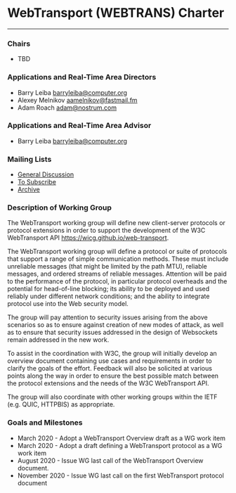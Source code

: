 # WebTransport (WEBTRANS) Charter
---------------------------------------------

### Chairs
  * TBD

### Applications and Real-Time Area Directors
  * Barry Leiba <barryleiba@computer.org>
  * Alexey Melnikov <aamelnikov@fastmail.fm>
  * Adam Roach <adam@nostrum.com>

### Applications and Real-Time Area Advisor
  * Barry Leiba <barryleiba@computer.org>

### Mailing Lists
  * [General Discussion](webtransport@ietf.org)
  * [To Subscribe](https://www.ietf.org/mailman/listinfo/webtransport)
  * [Archive](https://mailarchive.ietf.org/arch/browse/webtransport/)

### Description of Working Group

The WebTransport working group will define new client-server protocols
or protocol extensions in order to support the development of the
W3C WebTransport API <https://wicg.github.io/web-transport>.

The WebTransport working group will define a protocol or suite of
protocols that support a range of simple communication methods.
These must include unreliable messages (that might be limited by
the path MTU), reliable messages, and ordered streams of reliable
messages.  Attention will be paid to the performance of the protocol,
in particular protocol overheads and the potential for head-of-line
blocking; its ability to be deployed and used reliably under different
network conditions; and the ability to integrate protocol use into
the Web security model.

The group will pay attention to security issues arising from
the above scenarios so as to ensure against creation of new
modes of attack, as well as to ensure that security issues
addressed in the design of Websockets remain addressed
in the new work.

To assist in the coordination with W3C, the group will
initially develop an overview document containing use cases
and requirements in order to clarify the goals of the effort.
Feedback will also be solicited at various points along the way
in order to ensure the best possible match between the protocol
extensions and the needs of the W3C WebTransport API.

The group will also coordinate with other working groups within
the IETF (e.g. QUIC, HTTPBIS) as appropriate. 

### Goals and Milestones

 * March 2020 - Adopt a WebTransport Overview draft as a WG work item
 * March 2020 - Adopt a draft defining a WebTransport protocol as a WG work item
 * August 2020 - Issue WG last call of the WebTransport Overview document.
 * November 2020 - Issue WG last call on the first WebTransport protocol document
